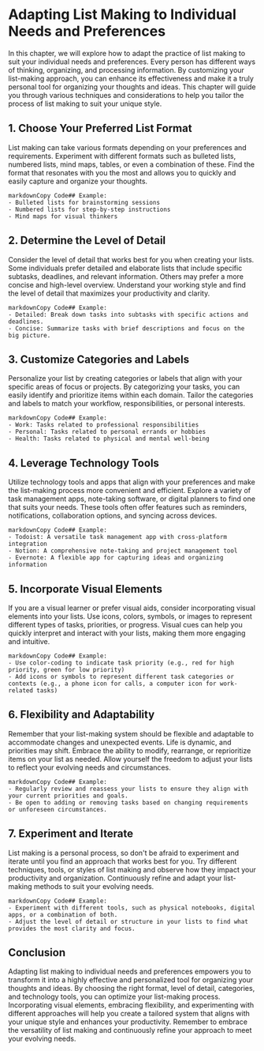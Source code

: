 Adapting List Making to Individual Needs and Preferences
=================================================================

In this chapter, we will explore how to adapt the practice of list making to suit your individual needs and preferences. Every person has different ways of thinking, organizing, and processing information. By customizing your list-making approach, you can enhance its effectiveness and make it a truly personal tool for organizing your thoughts and ideas. This chapter will guide you through various techniques and considerations to help you tailor the process of list making to suit your unique style.

**1. Choose Your Preferred List Format**
----------------------------------------

List making can take various formats depending on your preferences and requirements. Experiment with different formats such as bulleted lists, numbered lists, mind maps, tables, or even a combination of these. Find the format that resonates with you the most and allows you to quickly and easily capture and organize your thoughts.

    markdownCopy Code## Example:
    - Bulleted lists for brainstorming sessions
    - Numbered lists for step-by-step instructions
    - Mind maps for visual thinkers

**2. Determine the Level of Detail**
------------------------------------

Consider the level of detail that works best for you when creating your lists. Some individuals prefer detailed and elaborate lists that include specific subtasks, deadlines, and relevant information. Others may prefer a more concise and high-level overview. Understand your working style and find the level of detail that maximizes your productivity and clarity.

    markdownCopy Code## Example:
    - Detailed: Break down tasks into subtasks with specific actions and deadlines.
    - Concise: Summarize tasks with brief descriptions and focus on the big picture.

**3. Customize Categories and Labels**
--------------------------------------

Personalize your list by creating categories or labels that align with your specific areas of focus or projects. By categorizing your tasks, you can easily identify and prioritize items within each domain. Tailor the categories and labels to match your workflow, responsibilities, or personal interests.

    markdownCopy Code## Example:
    - Work: Tasks related to professional responsibilities
    - Personal: Tasks related to personal errands or hobbies
    - Health: Tasks related to physical and mental well-being

**4. Leverage Technology Tools**
--------------------------------

Utilize technology tools and apps that align with your preferences and make the list-making process more convenient and efficient. Explore a variety of task management apps, note-taking software, or digital planners to find one that suits your needs. These tools often offer features such as reminders, notifications, collaboration options, and syncing across devices.

    markdownCopy Code## Example:
    - Todoist: A versatile task management app with cross-platform integration
    - Notion: A comprehensive note-taking and project management tool
    - Evernote: A flexible app for capturing ideas and organizing information

**5. Incorporate Visual Elements**
----------------------------------

If you are a visual learner or prefer visual aids, consider incorporating visual elements into your lists. Use icons, colors, symbols, or images to represent different types of tasks, priorities, or progress. Visual cues can help you quickly interpret and interact with your lists, making them more engaging and intuitive.

    markdownCopy Code## Example:
    - Use color-coding to indicate task priority (e.g., red for high priority, green for low priority)
    - Add icons or symbols to represent different task categories or contexts (e.g., a phone icon for calls, a computer icon for work-related tasks)

**6. Flexibility and Adaptability**
-----------------------------------

Remember that your list-making system should be flexible and adaptable to accommodate changes and unexpected events. Life is dynamic, and priorities may shift. Embrace the ability to modify, rearrange, or reprioritize items on your list as needed. Allow yourself the freedom to adjust your lists to reflect your evolving needs and circumstances.

    markdownCopy Code## Example:
    - Regularly review and reassess your lists to ensure they align with your current priorities and goals.
    - Be open to adding or removing tasks based on changing requirements or unforeseen circumstances.

**7. Experiment and Iterate**
-----------------------------

List making is a personal process, so don't be afraid to experiment and iterate until you find an approach that works best for you. Try different techniques, tools, or styles of list making and observe how they impact your productivity and organization. Continuously refine and adapt your list-making methods to suit your evolving needs.

    markdownCopy Code## Example:
    - Experiment with different tools, such as physical notebooks, digital apps, or a combination of both.
    - Adjust the level of detail or structure in your lists to find what provides the most clarity and focus.

**Conclusion**
--------------

Adapting list making to individual needs and preferences empowers you to transform it into a highly effective and personalized tool for organizing your thoughts and ideas. By choosing the right format, level of detail, categories, and technology tools, you can optimize your list-making process. Incorporating visual elements, embracing flexibility, and experimenting with different approaches will help you create a tailored system that aligns with your unique style and enhances your productivity. Remember to embrace the versatility of list making and continuously refine your approach to meet your evolving needs.
